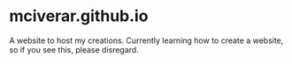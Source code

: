 # mciverar.github.io
A website to host my creations.
Currently learning how to create a website, so if you see this, please disregard.
